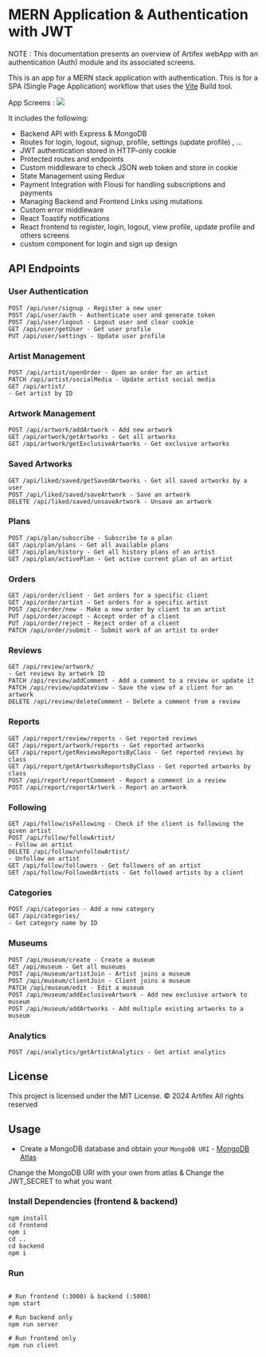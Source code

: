 # MERN Application & Authentication with JWT

NOTE : This documentation presents an overview of Artifex webApp with an authentication (Auth) module and its associated screens.


This is an app for a MERN stack application with authentication. This is for a SPA (Single Page Application) workflow that uses the [Vite](https://vite.dev) Build tool.

App Screens :
<img src="./frontend/src/assets/images/git.png" />

It includes the following:

- Backend API with Express & MongoDB
- Routes for login, logout, signup, profile, settings (update profile) , ...
- JWT authentication stored in HTTP-only cookie
- Protected routes and endpoints
- Custom middleware to check JSON web token and store in cookie
- State Management using Redux
- Payment Integration with Flousi for handling subscriptions and payments
- Managing Backend and Frontend Links using mutations
- Custom error middleware
- React Toastify notifications
- React frontend to register, login, logout, view profile, update profile and others screens
- custom component for login and sign up design 

## API Endpoints

### User Authentication
```
POST /api/user/signup - Register a new user
POST /api/user/auth - Authenticate user and generate token
POST /api/user/logout - Logout user and clear cookie
GET /api/user/getUser - Get user profile
PUT /api/user/settings - Update user profile
```

### Artist Management
```
POST /api/artist/openOrder - Open an order for an artist
PATCH /api/artist/socialMedia - Update artist social media
GET /api/artist/
- Get artist by ID
```
### Artwork Management
```
POST /api/artwork/addArtwork - Add new artwork
GET /api/artwork/getArtworks - Get all artworks
GET /api/artwork/getExclusiveArtworks - Get exclusive artworks
```
### Saved Artworks
```
GET /api/liked/saved/getSavedArtworks - Get all saved artworks by a user
POST /api/liked/saved/saveArtwork - Save an artwork
DELETE /api/liked/saved/unsaveArtwork - Unsave an artwork
```
### Plans
```
POST /api/plan/subscribe - Subscribe to a plan
GET /api/plan/plans - Get all available plans
GET /api/plan/history - Get all history plans of an artist
GET /api/plan/activePlan - Get active current plan of an artist
```
### Orders
```
GET /api/order/client - Get orders for a specific client
GET /api/order/artist - Get orders for a specific artist
POST /api/order/new - Make a new order by client to an artist
PUT /api/order/accept - Accept order of a client
PUT /api/order/reject - Reject order of a client
PATCH /api/order/submit - Submit work of an artist to order
```
### Reviews
```
GET /api/review/artwork/
- Get reviews by artwork ID
PATCH /api/review/addComment - Add a comment to a review or update it
PATCH /api/review/updateView - Save the view of a client for an artwork
DELETE /api/review/deleteComment - Delete a comment from a review
```
### Reports
```
GET /api/report/review/reports - Get reported reviews
GET /api/report/artwork/reports - Get reported artworks
GET /api/report/getReviewsReportsByClass - Get reported reviews by class
GET /api/report/getArtworksReportsByClass - Get reported artworks by class
POST /api/report/reportComment - Report a comment in a review
POST /api/report/reportArtwork - Report an artwork
```
### Following
```
GET /api/follow/isFollowing - Check if the client is following the given artist
POST /api/follow/followArtist/
- Follow an artist
DELETE /api/follow/unfollowArtist/
- Unfollow an artist
GET /api/follow/followers - Get followers of an artist
GET /api/follow/FollowedArtists - Get followed artists by a client
```
### Categories
```
POST /api/categories - Add a new category
GET /api/categories/
- Get category name by ID
```
### Museums
```
POST /api/museum/create - Create a museum
GET /api/museum - Get all museums
POST /api/museum/artistJoin - Artist joins a museum
POST /api/museum/clientJoin - Client joins a museum
PATCH /api/museum/edit - Edit a museum
POST /api/museum/addExclusiveArtwork - Add new exclusive artwork to museum
POST /api/museum/addArtworks - Add multiple existing artworks to a museum
```
### Analytics
```
POST /api/analytics/getArtistAnalytics - Get artist analytics
```

## License
This project is licensed under the MIT License.
© 2024 Artifex All rights reserved

## Usage

- Create a MongoDB database and obtain your `MongoDB URI` - [MongoDB Atlas](https://www.mongodb.com/cloud/atlas/register)


Change the MongoDB URI with your own from atlas & 
Change the JWT_SECRET to what you want

### Install Dependencies (frontend & backend)

```
npm install
cd frontend
npm i
cd ..
cd backend
npm i
```

### Run

```

# Run frontend (:3000) & backend (:5000)
npm start

# Run backend only
npm run server

# Run frontend only
npm run client
```
